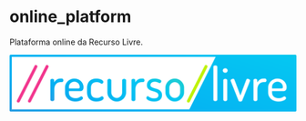 # online_platform

Plataforma online da Recurso Livre.

![Recurso Livre](https://raw.githubusercontent.com/recurso-livre/online_platform/master/public/assets/img/logo/logo-rl-large-w512.png)